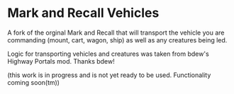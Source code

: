# Mark and Recall Vehicles

A fork of the orginal Mark and Recall that will transport the vehicle you are commanding (mount, cart, wagon, ship) as well as any creatures being led.

Logic for transporting vehicles and creatures was taken from bdew's Highway Portals mod. Thanks bdew!

(this work is in progress and is not yet ready to be used. Functionality coming soon(tm))
